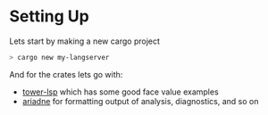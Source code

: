 # Setting Up
Lets start by making a new cargo project
```sh
> cargo new my-langserver
```

And for the crates lets go with:
- [tower-lsp](https://crates.io/crates/tower-lsp) which has some good face value examples
- [ariadne](https://crates.io/crates/ariadne) for formatting output of analysis, diagnostics, and so on

